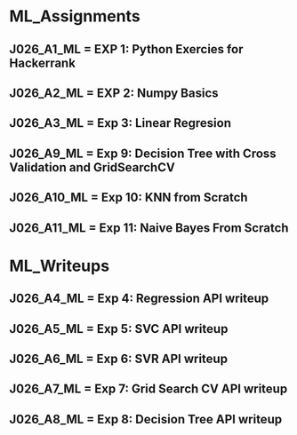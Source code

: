 # ML_Assignments
## J026_A1_ML = EXP 1: Python Exercies for Hackerrank
## J026_A2_ML = EXP 2: Numpy Basics
## J026_A3_ML = Exp 3: Linear Regresion
## J026_A9_ML = Exp 9: Decision Tree with Cross Validation and GridSearchCV
## J026_A10_ML = Exp 10: KNN from Scratch
## J026_A11_ML = Exp 11: Naive Bayes From Scratch

# ML_Writeups
## J026_A4_ML = Exp 4: Regression API writeup
## J026_A5_ML = Exp 5: SVC API writeup
## J026_A6_ML = Exp 6: SVR API writeup
## J026_A7_ML = Exp 7: Grid Search CV API writeup
## J026_A8_ML = Exp 8: Decision Tree API writeup
